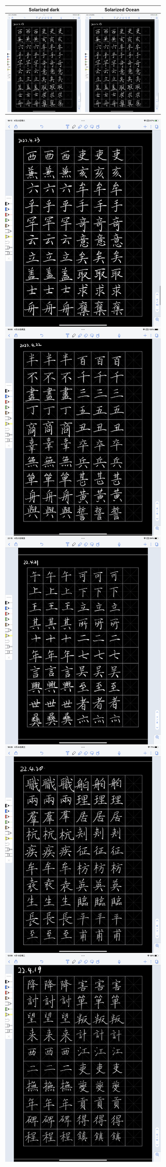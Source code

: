 Solarized dark             |  Solarized Ocean
:-------------------------:|:-------------------------:
<img src="/assets/20220423_171546000_iOS.png" width="600">  |  <img src="/assets/20220423_171546000_iOS.png" width="600">

<img src="/assets/20220423_171546000_iOS.png" width="600">
<img src="/assets/20220422_140542000_iOS.png" width="600">
<img src="/assets/20220421_181517000_iOS.png" width="600">
<img src="/assets/20220420_162920000_iOS.png" width="600">
<img src="/assets/20220419_100913000_iOS.png" width="600">
